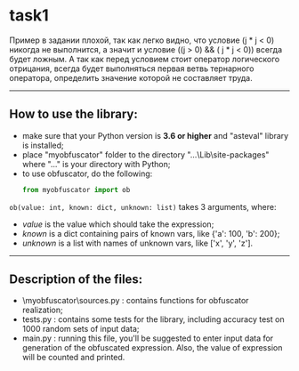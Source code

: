 # task1
Пример в задании плохой, так как легко видно, что условие (j * j < 0) никогда не выполнится, а значит и условие ((j > 0) && ( j * j < 0)) всегда будет ложным. А так как перед условием стоит оператор логического отрицания, всегда будет выполняться первая ветвь тернарного оператора, определить значение которой не составляет труда.
_______________________________________________

## How to use the library:
* make sure that your Python version is **3.6 or higher** and "asteval" library is installed;
* place "myobfuscator" folder to the directory "...\Lib\site-packages" where "..." is your directory with Python;
* to use obfuscator, do the following: 
    ```python
    from myobfuscator import ob
    ```
 `ob(value: int, known: dict, unknown: list)` takes 3 arguments, where:
  * _value_ is the value which should take the expression;
  * _known_ is a dict containing pairs of known vars, like {'a': 100, 'b': 200};
  * _unknown_ is a list with names of unknown vars, like ['x', 'y', 'z'].
______________________________________________

## Description of the files:
* \myobfuscator\sources.py : contains functions for obfuscator realization;
* tests.py : contains some tests for the library, including accuracy test on 1000 random sets of input data;
* main.py : running this file, you'll be suggested to enter input data for generation of the obfuscated expression. Also, the value of expression will be counted and printed.
